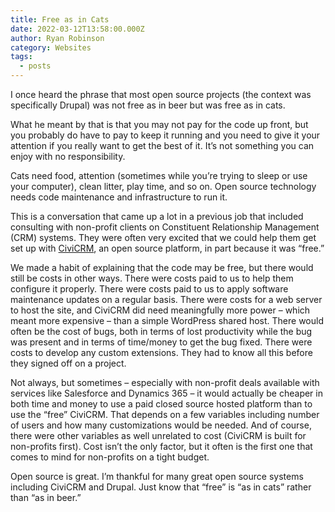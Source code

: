 ```yaml
---
title: Free as in Cats
date: 2022-03-12T13:58:00.000Z
author: Ryan Robinson
category: Websites
tags:
  - posts
---
```


I once heard the phrase that most open source projects (the context was specifically Drupal) was not free as in beer but was free as in cats.

What he meant by that is that you may not pay for the code up front, but you probably do have to pay to keep it running and you need to give it your attention if you really want to get the best of it. It’s not something you can enjoy with no responsibility.

Cats need food, attention (sometimes while you’re trying to sleep or use your computer), clean litter, play time, and so on. Open source technology needs code maintenance and infrastructure to run it.

This is a conversation that came up a lot in a previous job that included consulting with non-profit clients on Constituent Relationship Management (CRM) systems. They were often very excited that we could help them get set up with [CiviCRM](/categories/civicrm/), an open source platform, in part because it was “free.”

We made a habit of explaining that the code may be free, but there would still be costs in other ways. There were costs paid to us to help them configure it properly. There were costs paid to us to apply software maintenance updates on a regular basis. There were costs for a web server to host the site, and CiviCRM did need meaningfully more power – which meant more expensive – than a simple WordPress shared host. There would often be the cost of bugs, both in terms of lost productivity while the bug was present and in terms of time/money to get the bug fixed. There were costs to develop any custom extensions. They had to know all this before they signed off on a project.

Not always, but sometimes – especially with non-profit deals available with services like Salesforce and Dynamics 365 – it would actually be cheaper in both time and money to use a paid closed source hosted platform than to use the “free” CiviCRM. That depends on a few variables including number of users and how many customizations would be needed. And of course, there were other variables as well unrelated to cost (CiviCRM is built for non-profits first). Cost isn’t the only factor, but it often is the first one that comes to mind for non-profits on a tight budget.

Open source is great. I’m thankful for many great open source systems including CiviCRM and Drupal. Just know that “free” is “as in cats” rather than “as in beer.”
